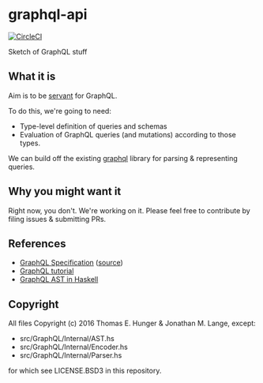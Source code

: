 # graphql-api

[![CircleCI](https://circleci.com/gh/jml/graphql-api.svg?style=shield)](https://circleci.com/gh/jml/graphql-api)

Sketch of GraphQL stuff

## What it is

Aim is to be [servant](http://haskell-servant.readthedocs.io/) for GraphQL.

To do this, we're going to need:

* Type-level definition of queries and schemas
* Evaluation of GraphQL queries (and mutations) according to those types.

We can build off the
existing [graphql](http://hackage.haskell.org/package/graphql) library for
parsing & representing queries.

## Why you might want it

Right now, you don't. We're working on it. Please feel free to contribute by
filing issues & submitting PRs.

## References

* [GraphQL Specification](http://facebook.github.io/graphql/) ([source](https://github.com/facebook/graphql))
* [GraphQL tutorial](http://graphql.org/learn/)
* [GraphQL AST in Haskell](http://hackage.haskell.org/package/graphql-0.3/docs/Data-GraphQL-AST.html)

## Copyright

All files Copyright (c) 2016 Thomas E. Hunger & Jonathan M. Lange, except:

* src/GraphQL/Internal/AST.hs
* src/GraphQL/Internal/Encoder.hs
* src/GraphQL/Internal/Parser.hs

for which see LICENSE.BSD3 in this repository.
